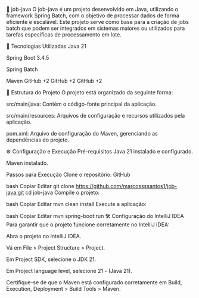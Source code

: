 📄 job-java
O job-java é um projeto desenvolvido em Java, utilizando o framework Spring Batch, com o objetivo de processar dados de forma eficiente e escalável. Este projeto serve como base para a criação de jobs batch que podem ser integrados em sistemas maiores ou utilizados para tarefas específicas de processamento em lote.

🚀 Tecnologias Utilizadas
Java 21

Spring Boot 3.4.5

Spring Batch

Maven
GitHub
+2
GitHub
+2
GitHub
+2

🧱 Estrutura do Projeto
O projeto está organizado da seguinte forma:

src/main/java: Contém o código-fonte principal da aplicação.

src/main/resources: Arquivos de configuração e recursos utilizados pela aplicação.

pom.xml: Arquivo de configuração do Maven, gerenciando as dependências do projeto.

⚙️ Configuração e Execução
Pré-requisitos
Java 21 instalado e configurado.

Maven instalado.

Passos para Execução
Clone o repositório:
GitHub

bash
Copiar
Editar
git clone https://github.com/marcossssantos1/job-java.git
cd job-java
Compile o projeto:

bash
Copiar
Editar
mvn clean install
Execute a aplicação:

bash
Copiar
Editar
mvn spring-boot:run
🛠️ Configuração do IntelliJ IDEA
Para garantir que o projeto funcione corretamente no IntelliJ IDEA:

Abra o projeto no IntelliJ IDEA.

Vá em File > Project Structure > Project.

Em Project SDK, selecione o JDK 21.

Em Project language level, selecione 21 - (Java 21).

Certifique-se de que o Maven está configurado corretamente em Build, Execution, Deployment > Build Tools > Maven.
